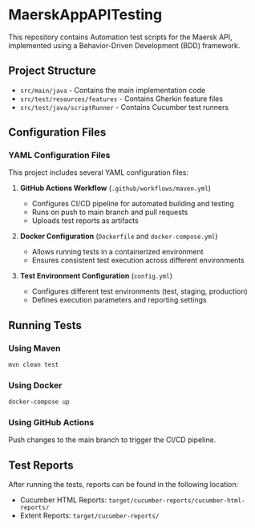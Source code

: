 # MaerskAppAPITesting

This repository contains Automation test scripts for the Maersk API, implemented using a Behavior-Driven Development (BDD) framework.

## Project Structure

- `src/main/java` - Contains the main implementation code
- `src/test/resources/features` - Contains Gherkin feature files
- `src/test/java/scriptRunner` - Contains Cucumber test runners

## Configuration Files

### YAML Configuration Files

This project includes several YAML configuration files:

1. **GitHub Actions Workflow** (`.github/workflows/maven.yml`)
   - Configures CI/CD pipeline for automated building and testing
   - Runs on push to main branch and pull requests
   - Uploads test reports as artifacts

2. **Docker Configuration** (`Dockerfile` and `docker-compose.yml`)
   - Allows running tests in a containerized environment
   - Ensures consistent test execution across different environments

3. **Test Environment Configuration** (`config.yml`)
   - Configures different test environments (test, staging, production)
   - Defines execution parameters and reporting settings

## Running Tests

### Using Maven
```bash
mvn clean test
```

### Using Docker
```bash
docker-compose up
```

### Using GitHub Actions
Push changes to the main branch to trigger the CI/CD pipeline.

## Test Reports

After running the tests, reports can be found in the following location:
- Cucumber HTML Reports: `target/cucumber-reports/cucumber-html-reports/`
- Extent Reports: `target/cucumber-reports/`
